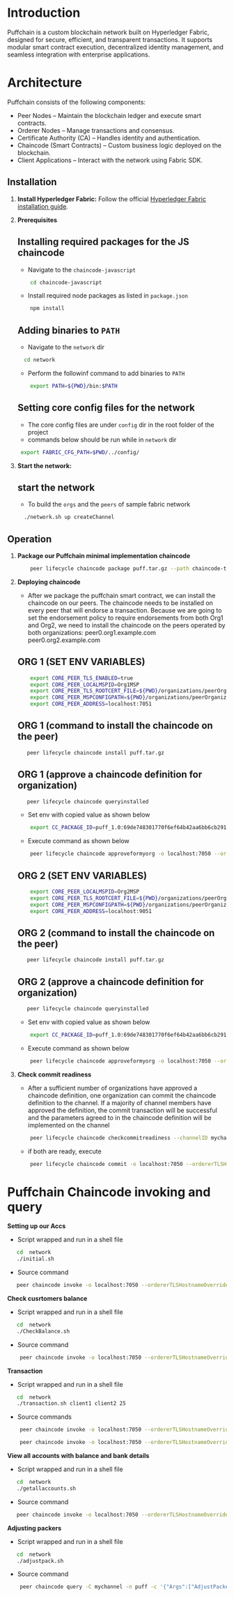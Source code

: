 # Introduction

Puffchain is a custom blockchain network built on Hyperledger Fabric, designed for secure, efficient, and transparent transactions. It supports modular smart contract execution, decentralized identity management, and seamless integration with enterprise applications.

# Architecture
   Puffchain consists of the following components:
  - Peer Nodes – Maintain the blockchain ledger and execute smart contracts.
  - Orderer Nodes – Manage transactions and consensus.  
  - Certificate Authority (CA) – Handles identity and authentication.
  - Chaincode (Smart Contracts) – Custom business logic deployed on the blockchain.
  - Client Applications – Interact with the network using Fabric SDK.


## Installation


1. **Install Hyperledger Fabric:**
    Follow the official [Hyperledger Fabric installation guide](https://hyperledger-fabric.readthedocs.io/en/release-2.2/install.html).

2. **Prerequisites**
    ## Installing required packages for the JS chaincode
    - Navigate to the `chaincode-javascript` 
    ```bash
        cd chaincode-javascript
    ```
    - Install required node packages as listed in `package.json`
    ```bash
        npm install
    ```

    ## Adding binaries to `PATH`
    - Navigate to the `network` dir
    ```bash
      cd network
    ```
    - Perform the followinf command to add binaries to `PATH`
    ```bash
        export PATH=${PWD}/bin:$PATH
    ```

    ## Setting core config files for the network
    - The core config files are under `config` dir in the root folder of the project
    - commands below should be run while in `network` dir
    ```bash
     export FABRIC_CFG_PATH=$PWD/../config/ 
    ```

2. **Start the network:**
    ## start the network
    - To build the `orgs` and the `peers` of sample fabric network 
    ```bash
      ./network.sh up createChannel
    ```


## Operation

1. **Package our Puffchain minimal implementation chaincode**
    ```bash
        peer lifecycle chaincode package puff.tar.gz --path chaincode-typescript/ --lang node --label puff_1.0
    ```

2. **Deploying chaincode**
    - After we package the puffchain smart contract, we can install the chaincode on our peers. The chaincode needs to be installed on every peer that will endorse a transaction. Because we are going to set the endorsement policy to require endorsements from both Org1 and Org2, we need to install the chaincode on the peers operated by both organizations:
        peer0.org1.example.com
        peer0.org2.example.com
    
    ## ORG 1 (SET ENV VARIABLES)
    ```bash
        export CORE_PEER_TLS_ENABLED=true
        export CORE_PEER_LOCALMSPID=Org1MSP
        export CORE_PEER_TLS_ROOTCERT_FILE=${PWD}/organizations/peerOrganizations/org1.example.com/peers/peer0.org1.example.com/tls/ca.crt
        export CORE_PEER_MSPCONFIGPATH=${PWD}/organizations/peerOrganizations/org1.example.com/users/Admin@org1.example.com/msp
        export CORE_PEER_ADDRESS=localhost:7051
    ```
    ## ORG 1 (command to install the chaincode on the peer)
    ```bash
       peer lifecycle chaincode install puff.tar.gz
    ```
    ## ORG 1 (approve a chaincode definition for organization)
    ```bash
       peer lifecycle chaincode queryinstalled
    ```
    - Set env with copied value as shown below
    ```bash
        export CC_PACKAGE_ID=puff_1.0:69de748301770f6ef64b42aa6bb6cb291df20aa39542c3ef94008615704007f3
    ```
    - Execute command as shown below
    ```bash
        peer lifecycle chaincode approveformyorg -o localhost:7050 --ordererTLSHostnameOverride orderer.example.com --channelID mychannel --name puff --version 1.0 --package-id $CC_PACKAGE_ID --sequence 1 --tls --cafile "${PWD}/organizations/ordererOrganizations/example.com/orderers/orderer.example.com/msp/tlscacerts/tlsca.example.com-cert.pem"

    ```

    ## ORG 2 (SET ENV VARIABLES)
    ```bash
        export CORE_PEER_LOCALMSPID=Org2MSP
        export CORE_PEER_TLS_ROOTCERT_FILE=${PWD}/organizations/peerOrganizations/org2.example.com/peers/peer0. org2.example.com/tls/ca.crt
        export CORE_PEER_MSPCONFIGPATH=${PWD}/organizations/peerOrganizations/org2.example.com/users/Admin@org2.example.com/msp
        export CORE_PEER_ADDRESS=localhost:9051
    ```
    ## ORG 2 (command to install the chaincode on the peer)
    ```bash
       peer lifecycle chaincode install puff.tar.gz
    ```
    ## ORG 2 (approve a chaincode definition for organization)
    ```bash
       peer lifecycle chaincode queryinstalled
    ```
    - Set env with copied value as shown below
    ```bash
        export CC_PACKAGE_ID=puff_1.0:69de748301770f6ef64b42aa6bb6cb291df20aa39542c3ef94008615704007f3
    ```
    - Execute command as shown below
    ```bash
        peer lifecycle chaincode approveformyorg -o localhost:7050 --ordererTLSHostnameOverride orderer.example.com --channelID mychannel --name puff --version 1.0 --package-id $CC_PACKAGE_ID --sequence 1 --tls --cafile "${PWD}/organizations/ordererOrganizations/example.com/orderers/orderer.example.com/msp/tlscacerts/tlsca.example.com-cert.pem"

    ```
3. **Check commit readiness**
    - After a sufficient number of organizations have approved a chaincode definition, one organization can commit the chaincode definition to the channel. If a majority of channel members have approved the definition, the commit transaction will be successful and the parameters agreed to in the chaincode definition will be implemented on the channel

    ```bash
        peer lifecycle chaincode checkcommitreadiness --channelID mychannel --name puff --version 1.0 --sequence 1 --tls --cafile "${PWD}/organizations/ordererOrganizations/example.com/orderers/orderer.example.com/msp/tlscacerts/tlsca.example.com-cert.pem" --output json
    ```
   
    - if both are ready, execute
    ```bash
        peer lifecycle chaincode commit -o localhost:7050 --ordererTLSHostnameOverride orderer.example.com --channelID mychannel --name puff --version 1.0 --sequence 1 --tls --cafile "${PWD}/organizations/ordererOrganizations/example.com/orderers/orderer.example.com/msp/tlscacerts/tlsca.example.com-cert.pem" --peerAddresses localhost:7051 --tlsRootCertFiles "${PWD}/organizations/peerOrganizations/org1.example.com/peers/peer0.org1.example.com/tls/ca.crt" --peerAddresses localhost:9051 --tlsRootCertFiles "${PWD}/organizations/peerOrganizations/org2.example.com/peers/peer0.org2.example.com/tls/ca.crt"
    ```


# Puffchain Chaincode invoking and query

 **Setting up our Accs**
  - Script wrapped and run  in a shell file 
```bash
   cd  network
   ./initial.sh
```
  - Source command 
 ```bash
    peer chaincode invoke -o localhost:7050 --ordererTLSHostnameOverride orderer.example.com --tls --cafile "${PWD}/organizations/ordererOrganizations/example.com/orderers/orderer.example.com/msp/tlscacerts/tlsca.example.com-cert.pem" -C mychannel -n puff --peerAddresses localhost:7051 --tlsRootCertFiles "${PWD}/organizations/peerOrganizations/org1.example.com/peers/peer0.org1.example.com/tls/ca.crt" --peerAddresses localhost:9051 --tlsRootCertFiles "${PWD}/organizations/peerOrganizations/org2.example.com/peers/peer0.org2.example.com/tls/ca.crt" -c '{"function":"InitLedger","Args":[]}'
```


**Check cusrtomers balance**
 - Script wrapped and run  in a shell file 
```bash
   cd  network
   ./CheckBalance.sh
```
  - Source command 
```bash
    peer chaincode invoke -o localhost:7050 --ordererTLSHostnameOverride orderer.example.com --tls --cafile ${PWD}/organizations/ordererOrganizations/example.com/msp/tlscacerts/tlsca.example.com-cert.pem --channelID mychannel --name puff --peerAddresses localhost:7051 --tlsRootCertFiles ${PWD}/organizations/peerOrganizations/org1.example.com/peers/peer0.org1.example.com/tls/ca.crt --peerAddresses localhost:9051 --tlsRootCertFiles ${PWD}/organizations/peerOrganizations/org2.example.com/peers/peer0.org2.example.com/tls/ca.crt -c "{\"function\":\"CheckSingBalance\",\"Args\":[\"$CLIENT1\"]}"

```


**Transaction**
  - Script wrapped and run  in a shell file 
```bash
   cd  network
   ./transaction.sh client1 client2 25
```
  - Source commands
```bash
    peer chaincode invoke -o localhost:7050 --ordererTLSHostnameOverride orderer.example.com --tls --cafile "${PWD}/organizations/ordererOrganizations/example.com/orderers/orderer.example.com/msp/tlscacerts/tlsca.example.com-cert.pem" -C mychannel -n puff --peerAddresses localhost:7051 --tlsRootCertFiles "${PWD}/organizations/peerOrganizations/org1.example.com/peers/peer0.org1.example.com/tls/ca.crt" --peerAddresses localhost:9051 --tlsRootCertFiles "${PWD}/organizations/peerOrganizations/org2.example.com/peers/peer0.org2.example.com/tls/ca.crt" -c '{"function":"Transfer","Args":["Client2","Client1","25"]}'

    peer chaincode invoke -o localhost:7050 --ordererTLSHostnameOverride orderer.example.com --tls --cafile ${PWD}/organizations/ordererOrganizations/example.com/msp/tlscacerts/tlsca.example.com-cert.pem --channelID mychannel --name puff --peerAddresses localhost:7051 --tlsRootCertFiles ${PWD}/organizations/peerOrganizations/org1.example.com/peers/peer0.org1.example.com/tls/ca.crt --peerAddresses localhost:9051 --tlsRootCertFiles ${PWD}/organizations/peerOrganizations/org2.example.com/peers/peer0.org2.example.com/tls/ca.crt  -c "{\"function\":\"Committn\",\"Args\":[\"$CLIENT2\",\"$CLIENT1\",\"$AMOUNT\"]}"
```


**View all accounts with  balance and bank details**
- Script wrapped and run  in a shell file 
```bash
   cd  network
   ./getallaccounts.sh
```
- Source command
```bash
   peer chaincode invoke -o localhost:7050 --ordererTLSHostnameOverride orderer.example.com --tls --cafile "${PWD}/organizations/ordererOrganizations/example.com/orderers/orderer.example.com/msp/tlscacerts/tlsca.example.com-cert.pem" -C mychannel -n puff --peerAddresses localhost:7051 --tlsRootCertFiles "${PWD}/organizations/peerOrganizations/org1.example.com/peers/peer0.org1.example.com/tls/ca.crt" --peerAddresses localhost:9051 --tlsRootCertFiles "${PWD}/organizations/peerOrganizations/org2.example.com/peers/peer0.org2.example.com/tls/ca.crt" -c '{"Args":["GetAllAccounts"]}'
```


**Adjusting packers**
- Script wrapped and run  in a shell file 
```bash
   cd  network
   ./adjustpack.sh
```
- Source command

```bash
    peer chaincode query -C mychannel -n puff -c '{"Args":["AdjustPackers"]}'
```



